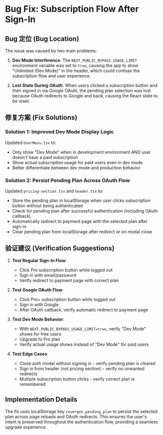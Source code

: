 # Bug Fix: Subscription Flow After Sign-In

## Bug 定位 (Bug Location)

The issue was caused by two main problems:

1. **Dev Mode Interference**: The `NEXT_PUBLIC_BYPASS_USAGE_LIMIT` environment variable was set to `true`, causing the app to show "Unlimited (Dev Mode)" in the header, which could confuse the subscription flow and user experience.

2. **Lost State During OAuth**: When users clicked a subscription button and then signed in via Google OAuth, the pending plan selection was lost because OAuth redirects to Google and back, causing the React state to be reset.

## 修复方案 (Fix Solutions)

### Solution 1: Improved Dev Mode Display Logic
Updated `UserMenu.tsx` to:
- Only show "Dev Mode" when in development environment AND user doesn't have a paid subscription
- Show actual subscription usage for paid users even in dev mode
- Better differentiate between dev mode and production behavior

### Solution 2: Persist Pending Plan Across OAuth Flow
Updated `pricing-section.tsx` and `header.tsx` to:
- Store the pending plan in localStorage when user clicks subscription button without being authenticated
- Check for pending plan after successful authentication (including OAuth callback)
- Automatically redirect to payment page with the selected plan after sign-in
- Clear pending plan from localStorage after redirect or on modal close

## 验证建议 (Verification Suggestions)

1. **Test Regular Sign-In Flow**:
   - Click Pro subscription button while logged out
   - Sign in with email/password
   - Verify redirect to payment page with correct plan

2. **Test Google OAuth Flow**:
   - Click Pro+ subscription button while logged out
   - Sign in with Google
   - After OAuth callback, verify automatic redirect to payment page

3. **Test Dev Mode Behavior**:
   - With `NEXT_PUBLIC_BYPASS_USAGE_LIMIT=true`, verify "Dev Mode" shows for free users
   - Upgrade to Pro plan
   - Verify actual usage shows instead of "Dev Mode" for paid users

4. **Test Edge Cases**:
   - Close auth modal without signing in - verify pending plan is cleared
   - Sign in from header (not pricing section) - verify no unwanted redirects
   - Multiple subscription button clicks - verify correct plan is remembered

## Implementation Details

The fix uses localStorage key `covergen_pending_plan` to persist the selected plan across page reloads and OAuth redirects. This ensures the user's intent is preserved throughout the authentication flow, providing a seamless upgrade experience.